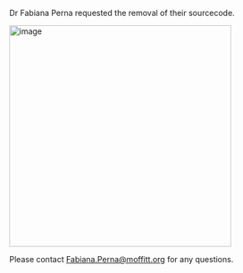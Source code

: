 Dr Fabiana Perna requested the removal of their sourcecode.

<img width="397" alt="image" src="https://github.com/shawlab-moffitt/PernaLab_Surface_Protein_Annotation_Pipeline-/assets/89986836/16aed27f-5098-4ef7-ba32-6e502858a0a7">


Please contact Fabiana.Perna@moffitt.org for any questions.
